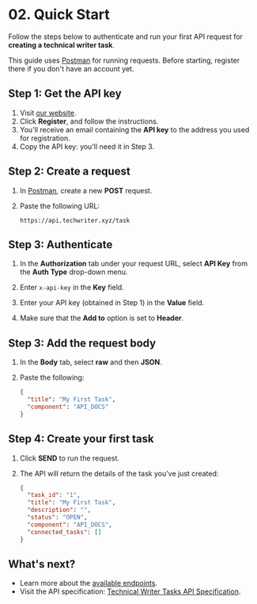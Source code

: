 # 02. Quick Start

Follow the steps below to authenticate and run your first API request for **creating a technical writer task**.

This guide uses [Postman](https://web.postman.co) for running requests. Before starting, register there if you don't have an account yet.

## Step 1: Get the API key

1. Visit [our website]().
2. Click **Register**, and follow the instructions.
3. You'll receive an email containing the **API key** to the address you used for registration.
4. Copy the API key: you'll need it in Step 3.

## Step 2: Create a request

1. In [Postman](https://web.postman.co), create a new **POST** request.

2. Paste the following URL:

    ```http
    https://api.techwriter.xyz/task
    ```
## Step 3: Authenticate

1. In the **Authorization** tab under your request URL, select **API Key** from the **Auth Type** drop-down menu.

2. Enter `x-api-key` in the **Key** field.

3. Enter your API key (obtained in Step 1) in the **Value** field.

4. Make sure that the **Add to** option is set to **Header**.

## Step 3: Add the request body

1. In the **Body** tab, select **raw** and then **JSON**.

2. Paste the following:

    ```json
    {
      "title": "My First Task",
      "component": "API_DOCS"
    }
    ```
## Step 4: Create your first task

1. Click **SEND** to run the request.

2. The API will return the details of the task you've just created:

    ```json
    {
      "task_id": "1",
      "title": "My First Task",
      "description": "",
      "status": "OPEN",
      "component": "API_DOCS",
      "connected_tasks": []
    }
    ```
## What's next?

- Learn more about the [available endpoints](04-endpoints.md).
- Visit the API specification: [Technical Writer Tasks API Specification](06-open-api-spec.yaml).